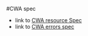 #CWA spec

* link to [CWA resource Spec](https://github.com/CommonWA/cwa-spec/blob/master/ns/resource.md)
* link to [CWA errors spec](https://github.com/CommonWA/cwa-spec/blob/master/errors.md)